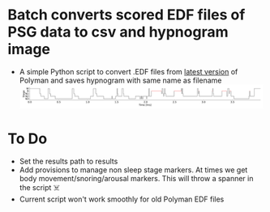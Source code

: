 # Batch converts scored EDF files of PSG data to csv and hypnogram image
- A simple Python script to convert .EDF files from [latest version](https://www.edfplus.info/downloads/software/Polyman.zip) of Polyman and saves hypnogram with same name as filename
![Hypno](https://raw.githubusercontent.com/rahulvenugopal/EDF_to_csv/main/results/demo_hypnogram_hypno.png)

# To Do
- Set the results path to results
- Add provisions to manage non sleep stage markers. At times we get body movement/snoring/arousal markers. This will throw a spanner in the script ☠️
- Current script won't work smoothly for old Polyman EDF files
